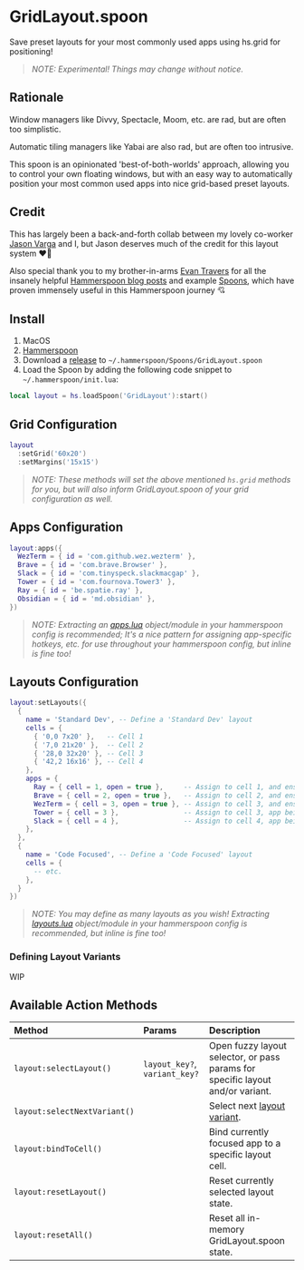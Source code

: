 # GridLayout.spoon

Save preset layouts for your most commonly used apps using hs.grid for positioning!

> _NOTE: Experimental! Things may change without notice._

## Rationale

Window managers like Divvy, Spectacle, Moom, etc. are rad, but are often too simplistic.

Automatic tiling managers like Yabai are also rad, but are often too intrusive.

This spoon is an opinionated 'best-of-both-worlds' approach, allowing you to control your own floating windows, but with an easy way to automatically position your most common used apps into nice grid-based preset layouts.

## Credit

This has largely been a back-and-forth collab between my lovely co-worker [Jason Varga](https://github.com/jasonvarga) and I, but Jason deserves much of the credit for this layout system ❤️‍🔥

Also special thank you to my brother-in-arms [Evan Travers](https://github.com/evantravers) for all the insanely helpful [Hammerspoon blog posts](https://evantravers.com/articles/tags/hammerspoon/) and example [Spoons](https://github.com/evantravers?tab=repositories&q=spoon), which have proven immensely useful in this Hammerspoon journey 💘

## Install

1. MacOS
2. [Hammerspoon](https://www.hammerspoon.org/go/)
3. Download a [release](https://github.com/jesseleite/GridLayout.spoon/releases) to `~/.hammerspoon/Spoons/GridLayout.spoon`
4. Load the Spoon by adding the following code snippet to `~/.hammerspoon/init.lua`:

```lua
local layout = hs.loadSpoon('GridLayout'):start()
```

## Grid Configuration

```lua
layout
  :setGrid('60x20')
  :setMargins('15x15')
```

> _NOTE: These methods will set the above mentioned `hs.grid` methods for you, but will also inform GridLayout.spoon of your grid configuration as well._

## Apps Configuration

```lua
layout:apps({
  WezTerm = { id = 'com.github.wez.wezterm' },
  Brave = { id = 'com.brave.Browser' },
  Slack = { id = 'com.tinyspeck.slackmacgap' },
  Tower = { id = 'com.fournova.Tower3' },
  Ray = { id = 'be.spatie.ray' },
  Obsidian = { id = 'md.obsidian' },
})

```

> _NOTE: Extracting an [apps.lua](https://github.com/jesseleite/dotfiles/blob/master/hammerspoon/apps.lua) object/module in your hammerspoon config is recommended; It's a nice pattern for assigning app-specific hotkeys, etc. for use throughout your hammerspoon config, but inline is fine too!_

## Layouts Configuration

```lua
layout:setLayouts({
  {
    name = 'Standard Dev', -- Define a 'Standard Dev' layout
    cells = {
      { '0,0 7x20' },   -- Cell 1
      { '7,0 21x20' },  -- Cell 2
      { '28,0 32x20' }, -- Cell 3
      { '42,2 16x16' }, -- Cell 4
    },
    apps = {
      Ray = { cell = 1, open = true },     -- Assign to cell 1, and ensure app opens
      Brave = { cell = 2, open = true },   -- Assign to cell 2, and ensure app opens
      WezTerm = { cell = 3, open = true }, -- Assign to cell 3, and ensure app opens
      Tower = { cell = 3 },                -- Assign to cell 3, app being open is optional
      Slack = { cell = 4 },                -- Assign to cell 4, app being open is optional
    },
  },
  {
    name = 'Code Focused', -- Define a 'Code Focused' layout
    cells = {
      -- etc.
    },
  }
})
```

> _NOTE: You may define as many layouts as you wish! Extracting [layouts.lua](https://github.com/jesseleite/dotfiles/blob/master/hammerspoon/layouts.lua) object/module in your hammerspoon config is recommended, but inline is fine too!_

### Defining Layout Variants

WIP

## Available Action Methods

| Method | Params | Description |
| :--- | :--- | :--- |
| `layout:selectLayout()` | `layout_key?`, `variant_key?` | Open fuzzy layout selector, or pass params for specific layout and/or variant. |
| `layout:selectNextVariant()` | | Select next [layout variant](#defining-layout-variants). |
| `layout:bindToCell()` | | Bind currently focused app to a specific layout cell. |
| `layout:resetLayout()` | | Reset currently selected layout state. |
| `layout:resetAll()` | | Reset all in-memory GridLayout.spoon state. |
